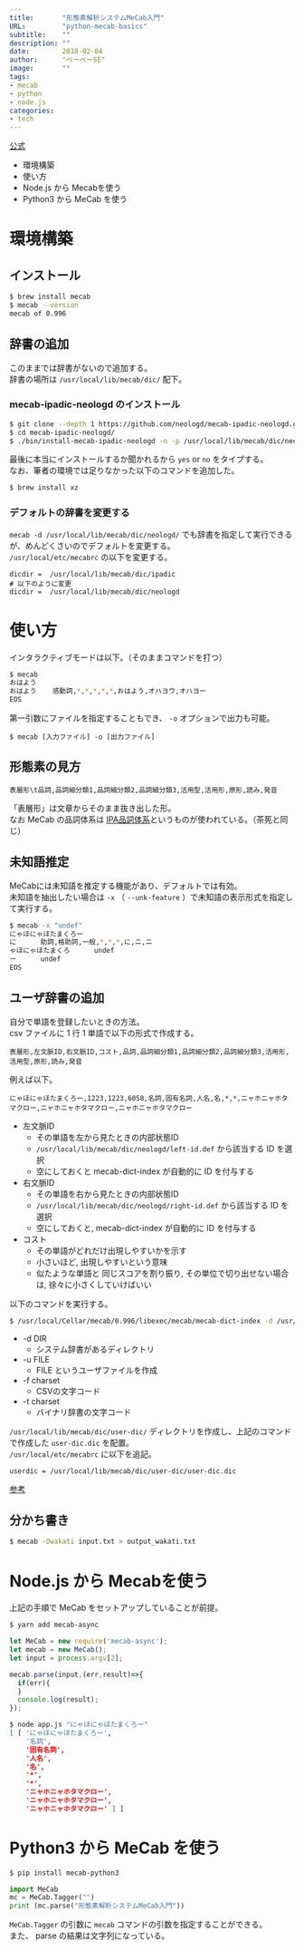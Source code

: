 ```yaml
---
title:       "形態素解析システムMeCab入門"
URL:         "python-mecab-basics"
subtitle:    ""
description: ""
date:        2018-02-04
author:      "ぺーぺーSE"
image:       ""
tags:
- mecab
- python
- node.js
categories:
- tech
---
```


[公式](http://taku910.github.io/mecab/)

- 環境構築
- 使い方
- Node.js から Mecabを使う
- Python3 から MeCab を使う

<!--more-->

# 環境構築

## インストール

```sh
$ brew install mecab
$ mecab --version
mecab of 0.996
```

## 辞書の追加

このままでは辞書がないので追加する。  
辞書の場所は `/usr/local/lib/mecab/dic/` 配下。

### mecab-ipadic-neologd のインストール

```sh
$ git clone --depth 1 https://github.com/neologd/mecab-ipadic-neologd.git
$ cd mecab-ipadic-neologd/
$ ./bin/install-mecab-ipadic-neologd -n -p /usr/local/lib/mecab/dic/neologd
```

最後に本当にインストールするか聞かれるから `yes` or `no` をタイプする。  
なお、筆者の環境では足りなかった以下のコマンドを追加した。

```sh
$ brew install xz
```

### デフォルトの辞書を変更する

`mecab -d /usr/local/lib/mecab/dic/neologd/` でも辞書を指定して実行できるが、めんどくさいのでデフォルトを変更する。  
`/usr/local/etc/mecabrc` の以下を変更する。

```
dicdir =  /usr/local/lib/mecab/dic/ipadic
# 以下のように変更
dicdir =  /usr/local/lib/mecab/dic/neologd
```

# 使い方

インタラクティブモードは以下。（そのままコマンドを打つ）

```sh
$ mecab
おはよう
おはよう	感動詞,*,*,*,*,*,おはよう,オハヨウ,オハヨー
EOS
```

第一引数にファイルを指定することもでき、 `-o` オプションで出力も可能。

```
$ mecab [入力ファイル] -o [出力ファイル]
```

## 形態素の見方

```
表層形\t品詞,品詞細分類1,品詞細分類2,品詞細分類3,活用型,活用形,原形,読み,発音
```

「表層形」は文章からそのまま抜き出した形。  
なお MeCab の品詞体系は [IPA品詞体系](http://www.unixuser.org/~euske/doc/postag/#chasen)というものが使われている。（茶筅と同じ）

## 未知語推定

MeCabには未知語を推定する機能があり、デフォルトでは有効。  
未知語を抽出したい場合は `-x` （ `--unk-feature` ）で未知語の表示形式を指定して実行する。

```sh
$ mecab -x "undef"
にゃほにゃほたまくろー
に      助詞,格助詞,一般,*,*,*,に,ニ,ニ
ゃほにゃほたまくろ      undef
ー      undef
EOS
```

## ユーザ辞書の追加

自分で単語を登録したいときの方法。  
csv ファイルに 1 行 1 単語で以下の形式で作成する。

```
表層形,左文脈ID,右文脈ID,コスト,品詞,品詞細分類1,品詞細分類2,品詞細分類3,活用形,活用型,原形,読み,発音
```

例えば以下。

```
にゃほにゃほたまくろー,1223,1223,6058,名詞,固有名詞,人名,名,*,*,ニャホニャホタマクロー,ニャホニャホタマクロー,ニャホニャホタマクロー
```

- 左文脈ID
    - その単語を左から見たときの内部状態ID
    - `/usr/local/lib/mecab/dic/neologd/left-id.def` から該当する ID を選択
    - 空にしておくと mecab-dict-index が自動的に ID を付与する
- 右文脈ID
    - その単語を右から見たときの内部状態ID
    - `/usr/local/lib/mecab/dic/neologd/right-id.def` から該当する ID を選択
    - 空にしておくと, mecab-dict-index が自動的に ID を付与する
- コスト
    - その単語がどれだけ出現しやすいかを示す
    - 小さいほど, 出現しやすいという意味
    - 似たような単語と 同じスコアを割り振り, その単位で切り出せない場合は, 徐々に小さくしていけばいい

以下のコマンドを実行する。

```sh
$ /usr/local/Cellar/mecab/0.996/libexec/mecab/mecab-dict-index -d /usr/local/lib/mecab/dic/neologd -u user-dic.dic -f utf8 -t utf8 user-dic.csv
```

- -d DIR
    - システム辞書があるディレクトリ
- -u FILE
    - FILE というユーザファイルを作成
- -f charset
    - CSVの文字コード
- -t charset
    - バイナリ辞書の文字コード

`/usr/local/lib/mecab/dic/user-dic/` ディレクトリを作成し、上記のコマンドで作成した `user-dic.dic` を配置。  
`/usr/local/etc/mecabrc` に以下を追記。

```
userdic = /usr/local/lib/mecab/dic/user-dic/user-dic.dic
```

[参考](https://taku910.github.io/mecab/dic.html)

## 分かち書き

```bash
$ mecab -Owakati input.txt > output_wakati.txt
```

# Node.js から Mecabを使う

上記の手順で MeCab をセットアップしていることが前提。

```sh
$ yarn add mecab-async
```

```javascript
let MeCab = new require('mecab-async');
let mecab = new MeCab();
let input = process.argv[2];

mecab.parse(input,(err,result)=>{
  if(err){
  }
  console.log(result);
});
```

```sh
$ node app.js "にゃほにゃほたまくろー"
[ [ 'にゃほにゃほたまくろー',
    '名詞',
    '固有名詞',
    '人名',
    '名',
    '*',
    '*',
    'ニャホニャホタマクロー',
    'ニャホニャホタマクロー',
    'ニャホニャホタマクロー' ] ]
```


# Python3 から MeCab を使う

```sh
$ pip install mecab-python3
```

```python
import MeCab
mc = MeCab.Tagger("")
print (mc.parse("形態素解析システムMeCab入門"))
```

`MeCab.Tagger` の引数に `mecab` コマンドの引数を指定することができる。  
また、 parse の結果は文字列になっている。